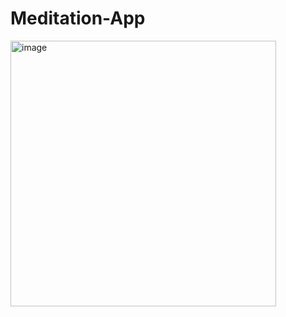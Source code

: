 # Meditation-App

<img width="425" alt="image" src="https://user-images.githubusercontent.com/92071471/176701881-4ff0a0ae-8e0a-4fa4-b53b-b3651ab9c9e0.png">
